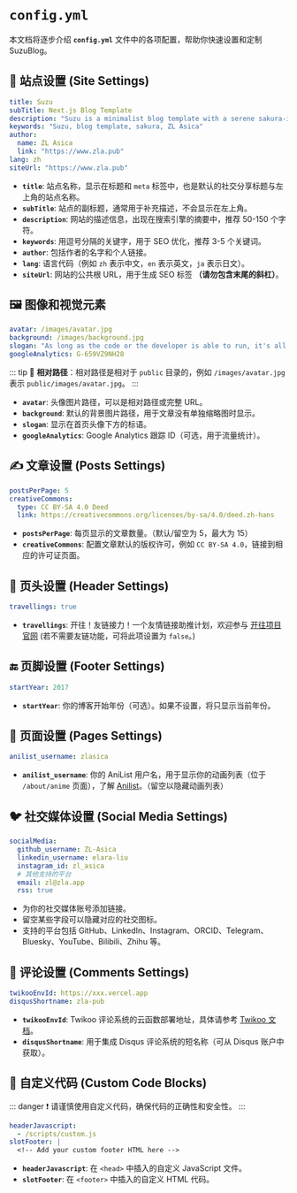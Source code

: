 # `config.yml`

本文档将逐步介绍 **`config.yml`** 文件中的各项配置，帮助你快速设置和定制 SuzuBlog。

## 📝 站点设置 (Site Settings)

```yaml
title: Suzu
subTitle: Next.js Blog Template
description: "Suzu is a minimalist blog template with a serene sakura-inspired theme, blending modern design with a touch of traditional Japanese aesthetics."
keywords: "Suzu, blog template, sakura, ZL Asica"
author:
  name: ZL Asica
  link: "https://www.zla.pub"
lang: zh
siteUrl: "https://www.zla.pub"
```

- **`title`**: 站点名称，显示在标题和 `meta` 标签中，也是默认的社交分享标题与左上角的站点名称。
- **`subTitle`**: 站点的副标题，通常用于补充描述，不会显示在左上角。
- **`description`**: 网站的描述信息，出现在搜索引擎的摘要中，推荐 50-150 个字符。
- **`keywords`**: 用逗号分隔的关键字，用于 SEO 优化，推荐 3-5 个关键词。
- **`author`**: 包括作者的名字和个人链接。
- **`lang`**: 语言代码（例如 `zh` 表示中文，`en` 表示英文，`ja` 表示日文）。
- **`siteUrl`**: 网站的公共根 URL，用于生成 SEO 标签 **（请勿包含末尾的斜杠）**。

## 🖼️ 图像和视觉元素

```yaml
avatar: /images/avatar.jpg
background: /images/background.jpg
slogan: "As long as the code or the developer is able to run, it's all good."
googleAnalytics: G-659VZ9NH28
```

::: tip
📌 **相对路径**：相对路径是相对于 `public` 目录的，例如 `/images/avatar.jpg` 表示 `public/images/avatar.jpg`。
:::

- **`avatar`**: 头像图片路径，可以是相对路径或完整 URL。
- **`background`**: 默认的背景图片路径，用于文章没有单独缩略图时显示。
- **`slogan`**: 显示在首页头像下方的标语。
- **`googleAnalytics`**: Google Analytics 跟踪 ID（可选，用于流量统计）。

## ✍️ 文章设置 (Posts Settings)

```yaml
postsPerPage: 5
creativeCommons:
  type: CC BY-SA 4.0 Deed
  link: https://creativecommons.org/licenses/by-sa/4.0/deed.zh-hans
```

- **`postsPerPage`**: 每页显示的文章数量。（默认/留空为 5，最大为 15）
- **`creativeCommons`**: 配置文章默认的版权许可，例如 `CC BY-SA 4.0`，链接到相应的许可证页面。

## 📌 页头设置 (Header Settings)

```yaml
travellings: true
```

- **`travellings`**: 开往！友链接力！一个友情链接助推计划，欢迎参与 [开往项目官网](https://www.travellings.cn/) (若不需要友链功能，可将此项设置为 `false`。)

## 🔚 页脚设置 (Footer Settings)

```yaml
startYear: 2017
```

- **`startYear`**: 你的博客开始年份（可选）。如果不设置，将只显示当前年份。

## 📄 页面设置 (Pages Settings)

```yaml
anilist_username: zlasica
```

- **`anilist_username`**: 你的 AniList 用户名，用于显示你的动画列表（位于 `/about/anime` 页面），了解 [Anilist](https://anilist.co/)。（留空以隐藏动画列表）

## 🐦 社交媒体设置 (Social Media Settings)

```yaml
socialMedia:
  github_username: ZL-Asica
  linkedin_username: elara-liu
  instagram_id: zl_asica
  # 其他支持的平台
  email: zl@zla.app
  rss: true
```

- 为你的社交媒体账号添加链接。
- 留空某些字段可以隐藏对应的社交图标。
- 支持的平台包括 GitHub、LinkedIn、Instagram、ORCID、Telegram、Bluesky、YouTube、Bilibili、Zhihu 等。

## 💬 评论设置 (Comments Settings)

```yaml
twikooEnvId: https://xxx.vercel.app
disqusShortname: zla-pub
```

- **`twikooEnvId`**: Twikoo 评论系统的云函数部署地址，具体请参考 [Twikoo 文档](https://twikoo.js.org/)。
- **`disqusShortname`**: 用于集成 Disqus 评论系统的短名称（可从 Disqus 账户中获取）。

## 🔧 自定义代码 (Custom Code Blocks)

::: danger
❗️ 请谨慎使用自定义代码，确保代码的正确性和安全性。
:::

```yaml
headerJavascript:
  - /scripts/custom.js
slotFooter: |
  <!-- Add your custom footer HTML here -->
```

- **`headerJavascript`**: 在 `<head>` 中插入的自定义 JavaScript 文件。
- **`slotFooter`**: 在 `<footer>` 中插入的自定义 HTML 代码。
